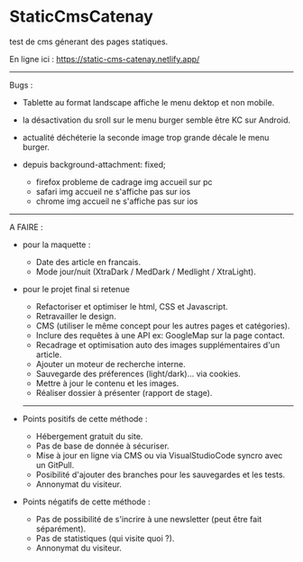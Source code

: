 # StaticCmsCatenay

test de cms génerant des pages statiques.

En ligne ici : https://static-cms-catenay.netlify.app/

---

Bugs :

- Tablette au format landscape affiche le menu dektop et non mobile.

- la désactivation du sroll sur le menu burger semble être KC sur Android.

- actualité déchéterie la seconde image trop grande décale le menu burger.

- depuis background-attachment: fixed;
  - firefox probleme de cadrage img accueil sur pc
  - safari img accueil ne s'affiche pas sur ios
  - chrome img accueil ne s'affiche pas sur ios

---

A FAIRE :

- pour la maquette :

  - Date des article en francais.
  - Mode jour/nuit (XtraDark / MedDark / Medlight / XtraLight).

- pour le projet final si retenue

  - Refactoriser et optimiser le html, CSS et Javascript.
  - Retravailler le design.
  - CMS (utiliser le même concept pour les autres pages et catégories).
  - Inclure des requêtes à une API ex: GoogleMap sur la page contact.
  - Recadrage et optimisation auto des images supplémentaires d'un article.
  - Ajouter un moteur de recherche interne.
  - Sauvegarde des préferences (light/dark)... via cookies.
  - Mettre à jour le contenu et les images.
  - Réaliser dossier à présenter (rapport de stage).

  ***

- Points positifs de cette méthode :

  - Hébergement gratuit du site.
  - Pas de base de donnée à sécuriser.
  - Mise à jour en ligne via CMS ou via VisualStudioCode syncro avec un GitPull.
  - Posibilité d'ajouter des branches pour les sauvegardes et les tests.
  - Annonymat du visiteur.

- Points négatifs de cette méthode :

  - Pas de possibilité de s'incrire à une newsletter (peut être fait séparément).
  - Pas de statistiques (qui visite quoi ?).
  - Annonymat du visiteur.
